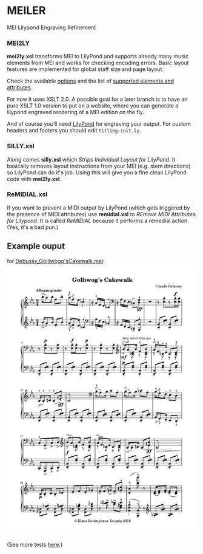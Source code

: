 # MEILER
MEI Lilypond Engraving Refinement

### MEI2LY
**mei2ly.xsl** transforms MEI to LilyPond and supports already many music elements from MEI and works for checking encoding errors.
Basic layout features are implemented for global staff size and page layout.

Check the available [options](options.md) and the list of [supported elements and attributes](supported.md).

For now it uses XSLT 2.0. A possible goal for a later branch is to have an pure XSLT 1.0 version to put on a website, where you can generate a lilypond engraved rendering of a MEI edition on the fly.

And of course you'll need [LilyPond](http://lilypond.org) for engraving your output. For custom headers and footers you should edit `titling-init.ly`.

### SILLY.xsl
Along comes **silly.xsl** which *Strips Individual Layout for LilyPond*. It basically removes layout instructions from your MEI (e.g. stem directions) so LilyPond can do it's job. Using this will give you a fine clean LilyPond code with **mei2ly.xsl**.

### ReMIDIAL.xsl
If you want to prevent a MIDI output by LilyPond (which gets triggered by the presence of MIDI attributes) use **remidial.xsl** to *REmove MIDI Attributes for Lilypond*. It is called *ReMIDIAL* because it performs a remedial action. (Yes, it's a bad pun.)

## Example ouput
for [Debussy_Golliwogg'sCakewalk.mei](/examples/Debussy_Golliwogg'sCakewalk.mei):
![Example page](/examples/Debussy_Golliwogg'sCakewalk.png)


(See more tests [here](https://github.com/rettinghaus/mei-test-set/).)
